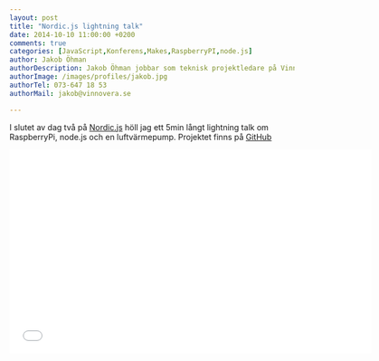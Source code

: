 ```yaml
---
layout: post
title: "Nordic.js lightning talk"
date: 2014-10-10 11:00:00 +0200
comments: true
categories: [JavaScript,Konferens,Makes,RaspberryPI,node.js]
author: Jakob Öhman
authorDescription: Jakob Öhman jobbar som teknisk projektledare på Vinnovera.
authorImage: /images/profiles/jakob.jpg
authorTel: 073-647 18 53
authorMail: jakob@vinnovera.se

---
```


I slutet av dag två på <a href="http://nordicjs.com/">Nordic.js</a> höll jag ett 5min långt lightning talk om RaspberryPi, node.js och en luftvärmepump.<!--more-->
Projektet finns på <a href="https://github.com/Vinnovera/ac-monitor">GitHub</a>

<div class="video youtube">
	<iframe width="640" height="360" src="//www.youtube.com/embed/zFh6MDzDJFc?rel=0" frameborder="0" allowfullscreen></iframe>
</div>